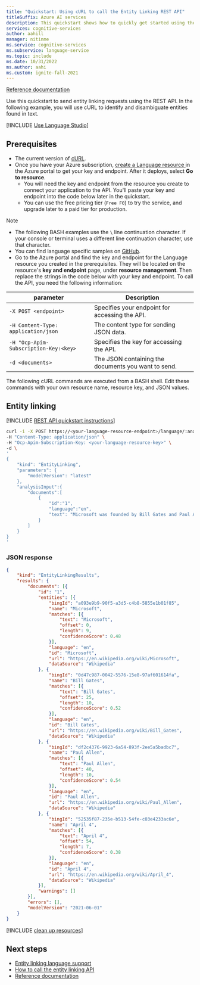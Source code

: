 ```yaml
---
title: "Quickstart: Using cURL to call the Entity Linking REST API"
titleSuffix: Azure AI services
description: This quickstart shows how to quickly get started using the Entity linking REST API in Azure Azure AI services.
services: cognitive-services
author: aahill
manager: nitinme
ms.service: cognitive-services
ms.subservice: language-service
ms.topic: include
ms.date: 10/31/2022
ms.author: aahi
ms.custom: ignite-fall-2021
---
```


[Reference documentation](/rest/api/language/2023-04-01/text-analysis-runtime/analyze-text)

Use this quickstart to send entity linking requests using the REST API. In the following example, you will use cURL to identify and disambiguate entities found in text.

[!INCLUDE [Use Language Studio](../../../includes/use-language-studio.md)]

## Prerequisites

* The current version of [cURL](https://curl.haxx.se/).
* Once you have your Azure subscription, <a href="https://portal.azure.com/#create/Microsoft.CognitiveServicesTextAnalytics"  title="Create a Language resource"  target="_blank">create a Language resource </a> in the Azure portal to get your key and endpoint. After it deploys, select **Go to resource**.
    * You will need the key and endpoint from the resource you create to connect your application to the API. You'll paste your key and endpoint into the code below later in the quickstart.
    * You can use the free pricing tier (`Free F0`) to try the service, and upgrade later to a paid tier for production.

> [!NOTE]
> * The following BASH examples use the `\` line continuation character. If your console or terminal uses a different line continuation character, use that character.
> * You can find language specific samples on [GitHub](https://github.com/Azure-Samples/cognitive-services-quickstart-code).
> * Go to the Azure portal and find the key and endpoint for the Language resource you created in the prerequisites. They will be located on the resource's **key and endpoint** page, under **resource management**. Then replace the strings in the code below with your key and endpoint.
To call the API, you need the following information:


|parameter  |Description  |
|---------|---------|
|`-X POST <endpoint>`     | Specifies your endpoint for accessing the API.        |
|`-H Content-Type: application/json`     | The content type for sending JSON data.          |
|`-H "Ocp-Apim-Subscription-Key:<key>`    | Specifies the key for accessing the API.        |
|`-d <documents>`     | The JSON containing the documents you want to send.         |

The following cURL commands are executed from a BASH shell. Edit these commands with your own resource name, resource key, and JSON values.




## Entity linking

[!INCLUDE [REST API quickstart instructions](../../../includes/rest-api-instructions.md)]

```bash
curl -i -X POST https://<your-language-resource-endpoint>/language/:analyze-text?api-version=2022-05-01 \
-H "Content-Type: application/json" \
-H "Ocp-Apim-Subscription-Key: <your-language-resource-key>" \
-d \
'
{
    "kind": "EntityLinking",
    "parameters": {
        "modelVersion": "latest"
    },
    "analysisInput":{
        "documents":[
            {
                "id":"1",
                "language":"en",
                "text": "Microsoft was founded by Bill Gates and Paul Allen on April 4, 1975."
            }
        ]
    }
}
'
```




### JSON response

```json
{
	"kind": "EntityLinkingResults",
	"results": {
		"documents": [{
			"id": "1",
			"entities": [{
				"bingId": "a093e9b9-90f5-a3d5-c4b8-5855e1b01f85",
				"name": "Microsoft",
				"matches": [{
					"text": "Microsoft",
					"offset": 0,
					"length": 9,
					"confidenceScore": 0.48
				}],
				"language": "en",
				"id": "Microsoft",
				"url": "https://en.wikipedia.org/wiki/Microsoft",
				"dataSource": "Wikipedia"
			}, {
				"bingId": "0d47c987-0042-5576-15e8-97af601614fa",
				"name": "Bill Gates",
				"matches": [{
					"text": "Bill Gates",
					"offset": 25,
					"length": 10,
					"confidenceScore": 0.52
				}],
				"language": "en",
				"id": "Bill Gates",
				"url": "https://en.wikipedia.org/wiki/Bill_Gates",
				"dataSource": "Wikipedia"
			}, {
				"bingId": "df2c4376-9923-6a54-893f-2ee5a5badbc7",
				"name": "Paul Allen",
				"matches": [{
					"text": "Paul Allen",
					"offset": 40,
					"length": 10,
					"confidenceScore": 0.54
				}],
				"language": "en",
				"id": "Paul Allen",
				"url": "https://en.wikipedia.org/wiki/Paul_Allen",
				"dataSource": "Wikipedia"
			}, {
				"bingId": "52535f87-235e-b513-54fe-c03e4233ac6e",
				"name": "April 4",
				"matches": [{
					"text": "April 4",
					"offset": 54,
					"length": 7,
					"confidenceScore": 0.38
				}],
				"language": "en",
				"id": "April 4",
				"url": "https://en.wikipedia.org/wiki/April_4",
				"dataSource": "Wikipedia"
			}],
			"warnings": []
		}],
		"errors": [],
		"modelVersion": "2021-06-01"
	}
}
```

[!INCLUDE [clean up resources](../../../includes/clean-up-resources.md)]



## Next steps

* [Entity linking language support](../../language-support.md)
* [How to call the entity linking API](../../how-to/call-api.md)  
* [Reference documentation](/rest/api/language/2023-04-01/text-analysis-runtime/analyze-text)
